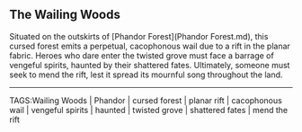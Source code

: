 ## The Wailing Woods

Situated on the outskirts of [Phandor Forest](Phandor Forest.md), this cursed forest emits a perpetual, cacophonous wail due to a rift in the planar fabric. Heroes who dare enter the twisted grove must face a barrage of vengeful spirits, haunted by their shattered fates. Ultimately, someone must seek to mend the rift, lest it spread its mournful song throughout the land.


---

TAGS:Wailing Woods | Phandor | cursed forest | planar rift | cacophonous wail | vengeful spirits | haunted | twisted grove | shattered fates | mend the rift
